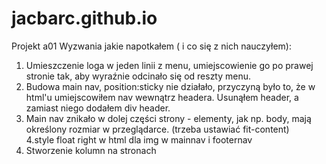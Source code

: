 # jacbarc.github.io
Projekt a01
Wyzwania jakie napotkałem ( i co się z nich nauczyłem):
1. Umieszczenie loga w jeden linii z menu, umiejscowienie go po prawej stronie tak, aby wyraźnie odcinało się od reszty menu.
2. Budowa main nav, position:sticky nie działało, przyczyną było to, że w html'u umiejscowiłem nav wewnątrz headera. Usunąłem header,
a zamiast niego dodałem div header. 
3. Main nav znikało w dolej części strony - elementy, jak np. body, mają określony rozmiar w przeglądarce. (trzeba ustawiać fit-content)  
4.style float right w html dla img w mainnav i footernav
5. Stworzenie kolumn na stronach 
